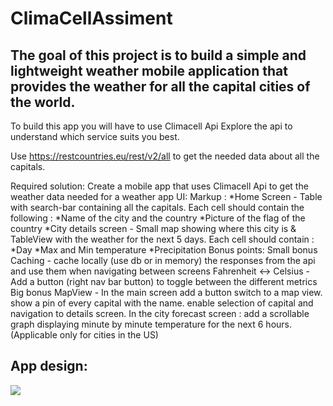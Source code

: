 # ClimaCellAssiment
## The goal of this project is to build a simple and lightweight weather mobile application that provides the weather for all the capital cities of the world.
To build this app you will have to use Climacell Api Explore the api to understand which service suits you best.

Use https://restcountries.eu/rest/v2/all to get the needed data about all the capitals.

Required solution:
Create a mobile app that uses Climacell Api to get the weather data needed for a weather app
UI:
Markup : *Home Screen - Table with search-bar containing all the capitals. Each cell should contain the following :
                        *Name of the city and the country
                        *Picture of the flag of the country
                *City details screen - Small map showing where this city is & TableView with the weather for the next 5 days. Each cell should contain :
                        *Day
                        *Max and Min temperature
                        *Precipitation
Bonus points:
Small bonus
Caching - cache locally (use db or in memory) the responses from the api and use them when navigating between screens
Fahrenheit <-> Celsius - Add a button (right nav bar button) to toggle between the different metrics
Big bonus
MapView - In the main screen add a button switch to a map view. show a pin of every capital with the name. enable selection of capital and navigation to details screen.
In the city forecast screen : add a scrollable graph displaying minute by minute temperature for the next 6 hours. (Applicable only for cities in the US)

## App design:

<img src="https://github.com/HadarPur/ClimaCellAssiment/blob/master/ClimaCellApp.jpeg" />
